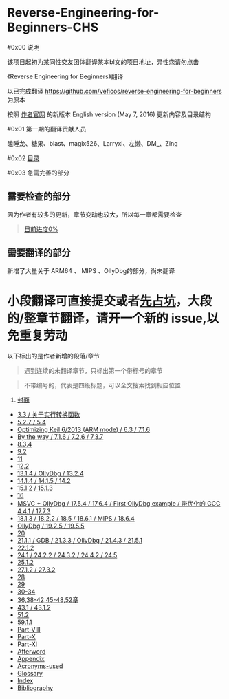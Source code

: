 Reverse-Engineering-for-Beginners-CHS
=

#0x00 说明

该项目起初为某同性交友团体翻译某本bl文的项目地址，异性恋请勿点击

《Reverse Engineering for Beginners》翻译

以已完成翻译 https://github.com/veficos/reverse-engineering-for-beginners  为原本

按照 [作者官网](http://beginners.re/) 的新版本 English version (May 7, 2016) 更新内容及目录结构

#0x01 第一期的翻译贡献人员

瞌睡龙、糖果、blast、magix526、Larryxi、左懒、DM_、Zing

#0x02 [目录](Contents.md)

#0x03 急需完善的部分

需要检查的部分
-
因为作者有较多的更新，章节变动也较大，所以每一章都需要检查
> [目前进度0%](https://github.com/inkydragon/Reverse-Engineering-for-Beginners-CHS/blob/master/checklist.md) 

需要翻译的部分
-
新增了大量关于 ARM64 、 MIPS 、OllyDbg的部分，尚未翻译

小段翻译可直接提交或者[先占坑](https://github.com/inkydragon/Reverse-Engineering-for-Beginners-CHS/issues/3)，大段的/整章节翻译，请开一个新的 issue,以免重复劳动
=
以下标出的是作者新增的段落/章节

> 遇到连续的未翻译章节，只标出第一个带标号的章节

> 不带编号的，代表是四级标题，可以全文搜索找到相应位置

1. [封面](Cover.md)
* [3.3 / 关于实行转换函数](Part-Ⅰ/Chapter-3.md)
* [5.2.7 / 5.4 ](Part-Ⅰ/Chapter-5.md#527-栈内数据的自动回收)
* [Optimizing Keil 6/2013 (ARM mode) / 6.3 / 7.1.6 ](Part-Ⅰ/Chapter-6.md)
* [By the way / 7.1.6 / 7.2.6 / 7.3.7](Part-Ⅰ/Chapter-7.md)
* [8.3.4](Part-Ⅰ/Chapter-8.md)
* [9.2](Part-Ⅰ/Chapter-9.md)
* [11](Part-Ⅰ/Chapter-11.md)
* [12.2](Part-Ⅰ/Chapter-12.md)
* [13.1.4 / OllyDbg / 13.2.4](Part-Ⅰ/Chapter-13.md)
* [14.1.4 / 14.1.5 / 14.2 ](Part-Ⅰ/Chapter-14.md)
* [15.1.2 / 15.1.3 ](Part-Ⅰ/Chapter-15.md)
* [16](Part-Ⅰ/Chapter-16.md)
* [MSVC + OllyDbg / 17.5.4 / 17.6.4 / First OllyDbg example / 带优化的 GCC 4.4.1 / 17.7.3 ](Part-Ⅰ/Chapter-17.md)
* [18.1.3 / 18.2.2 / 18.5 / 18.6.1 / MIPS / 18.6.4](Part-Ⅰ/Chapter-18.md)
* [OllyDbg / 19.2.5 / 19.5.5 ](Part-Ⅰ/Chapter-19.md)
* [20](Part-Ⅰ/Chapter-20.md)
* [21.1.1 / GDB / 21.3.3 / OllyDbg / 21.4.3 / 21.5.1 ](Part-Ⅰ/Chapter-21.md)
* [22.1.2 ](Part-Ⅰ/Chapter-22.md)
* [24.1 / 24.2.2 / 24.3.2 / 24.4.2 / 24.5](Part-Ⅰ/Chapter-24.md)
* [25.1.2](Part-Ⅰ/Chapter-25.md)
* [27.1.2 / 27.3.2 ](Part-Ⅰ/Chapter-27.md)
* [28](Part-Ⅰ/Chapter-28.md)
* [29](Part-Ⅰ/Chapter-29.md)
* [30-34](Part-Ⅱ)
* [36,38-42,45-48,52章](Part-Ⅲ)
* [43.1 / 43.1.2](Part-Ⅲ/Chapter-43.md)
* [51.2](Part-Ⅲ/Chapter-51.md)
* [59.1.1](Part-Ⅴ/Chapter-59.md)
* [Part-Ⅷ](Part-Ⅷ)
* [Part-Ⅹ](Part-Ⅹ)
* [Part-Ⅺ](Part-Ⅺ)
* [Afterword](Afterword)
* [Appendix](Appendix)
* [Acronyms-used](Acronyms-used.md)
* [Glossary](Glossary.md)
* [Index](Index.md)
* [Bibliography](Bibliography.md)


